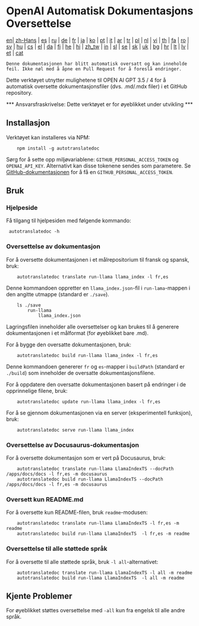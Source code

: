 
# OpenAI Automatisk Dokumentasjons Oversettelse

[en](../README.md)| [zh-Hans](/i18n/README_zh-Hans.md) | [es](/i18n/README_es.md) | [ru](/i18n/README_ru.md) | [de](/i18n/README_de.md) | [fr](/i18n/README_fr.md) | [ja](/i18n/README_ja.md) | [ko](/i18n/README_ko.md) | [pt](/i18n/README_pt.md) | [it](/i18n/README_it.md) | [ar](/i18n/README_ar.md) | [tr](/i18n/README_tr.md) | [pl](/i18n/README_pl.md) | [nl](/i18n/README_nl.md) | [vi](/i18n/README_vi.md) | [th](/i18n/README_th.md) | [fa](/i18n/README_fa.md) | [ro](/i18n/README_ro.md) | [sv](/i18n/README_sv.md) | [hu](/i18n/README_hu.md) | [cs](/i18n/README_cs.md) | [el](/i18n/README_el.md) | [da](/i18n/README_da.md) | [fi](/i18n/README_fi.md) | [he](/i18n/README_he.md) | [hi](/i18n/README_hi.md) | [zh_tw](/i18n/README_zh_tw.md) | [in](/i18n/README_in.md) | [sl](/i18n/README_sl.md) | [se](/i18n/README_se.md) | [sk](/i18n/README_sk.md) | [uk](/i18n/README_uk.md) | [bg](/i18n/README_bg.md) | [hr](/i18n/README_hr.md) | [lt](/i18n/README_lt.md) | [lv](/i18n/README_lv.md) | [et](/i18n/README_et.md) | [cat](/i18n/README_cat.md) 

```Denne dokumentasjonen har blitt automatisk oversatt og kan inneholde feil. Ikke nøl med å åpne en Pull Request for å foreslå endringer.```


Dette verktøyet utnytter mulighetene til OPEN AI GPT 3.5 / 4 for å automatisk oversette dokumentasjonsfiler (dvs. .md/.mdx filer) i et GitHub repository.

*** Ansvarsfraskrivelse: Dette verktøyet er for øyeblikket under utvikling ***


## Installasjon 

Verktøyet kan installeres via NPM:


```
    npm install -g autotranslatedoc
```

Sørg for å sette opp miljøvariablene: `GITHUB_PERSONAL_ACCESS_TOKEN` og `OPENAI_API_KEY`. Alternativt kan disse tokenene sendes som parametere. Se [GitHub-dokumentasjonen](https://docs.github.com/en/github/authenticating-to-github/creating-a-personal-access-token) for å få en `GITHUB_PERSONAL_ACCESS_TOKEN`.
## Bruk

### Hjelpeside
Få tilgang til hjelpesiden med følgende kommando:
```
 autotranslatedoc -h
```
### Oversettelse av dokumentasjon

For å oversette dokumentasjonen i et målrepositorium til fransk og spansk, bruk:
```
    autotranslatedoc translate run-llama llama_index -l fr,es
```

Denne kommandoen oppretter en `llama_index.json`-fil i `run-lama`-mappen i den angitte utmappe (standard er `./save`).
```
    ls ./save
        run-llama
            llama_index.json 
```
Lagringsfilen inneholder alle oversettelser og kan brukes til å generere dokumentasjonen i et målformat (for øyeblikket bare .md).

For å bygge den oversatte dokumentasjonen, bruk:

```
    autotranslatedoc build run-llama llama_index -l fr,es
```

Denne kommandoen genererer `fr` og `es`-mapper i `buildPath` (standard er `./build`) som inneholder de oversatte dokumentasjonsfilene.

For å oppdatere den oversatte dokumentasjonen basert på endringer i de opprinnelige filene, bruk:

```
    autotranslatedoc update run-llama llama_index -l fr,es
```

For å se gjennom dokumentasjonen via en server (eksperimentell funksjon), bruk:
```
    autotranslatedoc serve run-llama llama_index
```
### Oversettelse av Docusaurus-dokumentasjon

For å oversette dokumentasjon som er vert på Docusaurus, bruk:

```
    autotranslatedoc translate run-llama LlamaIndexTS --docPath /apps/docs/docs -l fr,es -m docusaurus
    autotranslatedoc build run-llama LlamaIndexTS --docPath /apps/docs/docs -l fr,es -m docusaurus
```
### Oversett kun README.md

For å oversette kun README-filen, bruk `readme`-modusen:

```
    autotranslatedoc translate run-llama LlamaIndexTS -l fr,es -m readme
    autotranslatedoc build run-llama LlamaIndexTS  -l fr,es -m readme
```
### Oversettelse til alle støttede språk

For å oversette til alle støttede språk, bruk `-l all`-alternativet:

```
    autotranslatedoc translate run-llama LlamaIndexTS -l all -m readme
    autotranslatedoc build run-llama LlamaIndexTS  -l all -m readme
```
## Kjente Problemer

For øyeblikket støttes oversettelse med `-all` kun fra engelsk til alle andre språk.
